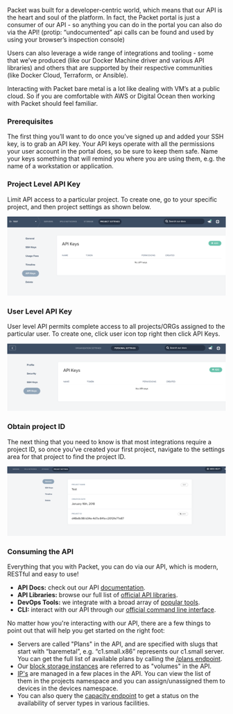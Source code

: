<!--<meta>
{
    "title":"Packet Bare Metal API Documents",
    "description":"An introduction to the Packet API.",
    "tag":["API", "Integrations", "Libraries"]
}
</meta>-->

Packet was built for a developer-centric world, which means that our API is the heart and soul of the platform. In fact, the Packet portal is just a consumer of our API - so anything you can do in the portal you can also do via the API! (protip: “undocumented” api calls can be found and used by using your browser’s inspection console)

Users can also leverage a wide range of integrations and tooling - some that we’ve produced (like our Docker Machine driver and various API libraries) and others that are supported by their respective communities (like Docker Cloud, Terraform, or Ansible).

Interacting with Packet bare metal is a lot like dealing with VM’s at a public cloud.  So if you are comfortable with AWS or Digital Ocean then working with Packet should feel familiar.

### Prerequisites

The first thing you’ll want to do once you’ve signed up and added your SSH key, is to grab an API key. Your API keys operate with all the permissions your user account in the portal does, so be sure to keep them safe. Name your keys something that will remind you where you are using them, e.g. the name of a workstation or application.

### Project Level API Key

Limit API access  to a particular project. To create one, go to your specific project, and then project settings as shown below.

![project settings](/images/api-integrations/Project-API-Key.png)

### User Level API Key

User level API permits complete access to all projects/ORGs assigned to the particular user. To create one, click user icon top right then click API Keys.

![user API key](/images/api-integrations/User-API-key.png)

### Obtain project ID

The next thing that you need to know is that most integrations require a project ID, so once you’ve created your first project, navigate to the settings area for that project to find the project ID.

![project ID](/images/api-integrations/Project-ID.png)

### Consuming the API

Everything that you with Packet, you can do via our API, which is modern, RESTful and easy to use!

* __API Docs:__ check out our API [documentation](https://www.packet.com/developers/api/).
* __API Libraries:__ browse our full list of [official API libraries](https://www.packet.com/developers/libraries/).
* __DevOps Tools:__ we integrate with a broad array of [popular tools](https://www.packet.com/developers/integrations/).
* __CLI:__ interact with our API through our [official command line interface](https://github.com/packethost/packet-cli).


No matter how you're interacting with our API, there are a few things to point out that will help you get started on the right foot:

* Servers are called "Plans" in the API, and are specified with slugs that start with “baremetal”, e.g. “c1.small.x86” represents our c1.small server. You can get the full list of available plans by calling the [/plans endpoint](https://www.packet.com/developers/api/plans).  
* Our [block storage instances](https://www.packet.com/developers/api/volumes) are referred to as "volumes" in the API.  
* [IP's](https://www.packet.com/developers/api/ipaddresses) are managed in a few places in the API. You can view the list of them in the projects namespace and you can assign/unassigned them to devices in the devices namespace.
* You can also query the [capacity endpoint](https://www.packet.com/developers/api/capacity) to get a status on the availability of server types in various facilities.

